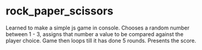 # rock_paper_scissors
Learned to make a simple js game in console. 
Chooses a random number between 1 - 3, assigns that number a value to be compared against the player choice.
Game then loops till it has done 5 rounds.
Presents the score.

